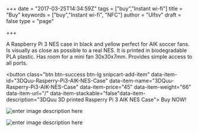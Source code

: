 +++
date = "2017-03-25T14:34:59Z"
tags = ["buy","Instant wi-fi"]
title = "Buy"
keywords = ["buy","Instant wi-fi", "NFC"]
author = "Ulfsv"
draft = false
type = "page"

+++
A Raspberry Pi 3 NES case in black and yellow perfect for AIK soccer fans. 
Is visually as close as possible to a real NES.
It is printed in biodegradable PLA plastic.
Has room for a mini fan 30x30x7mm.
Provides simple access to all ports.

<button class="btn btn-success btn-lg snipcart-add-item" data-item-id="3DQuu-Rasperry-Pi3-AIK-NES-Case" data-item-name="3DQuu-Rasperry-Pi3-AIK-NES-Case" data-item-price="45" data-item-weight="66" data-item-url="/" data-item-stackable="false"data-item-description="3DQuu 3D printed Rasperry Pi 3 AIK NES Case">
Buy NOW!
</button>

![enter image description here][1]




![enter image description here][2]


  [1]: https://res.cloudinary.com/dtnahfj7l/v1494589182/sjl0b6k9qftogxgp09td
  [2]: https://res.cloudinary.com/dtnahfj7l/v1494589721/yzwfur3iawfqpzypo8b3
